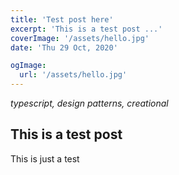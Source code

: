 ```yaml
---
title: 'Test post here'
excerpt: 'This is a test post ...'
coverImage: '/assets/hello.jpg'
date: 'Thu 29 Oct, 2020'

ogImage:
  url: '/assets/hello.jpg'
---
```


_typescript, design patterns, creational_

## This is a test post

This is just a test
